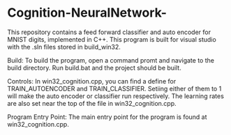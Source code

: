 # Cognition-NeuralNetwork-

This repository contains a feed forward classifier and auto encoder for MNIST digits, implemented in C++. This program is built for visual studio with the .sln files stored in build_win32.

Build: To build the program, open a command promt and navigate to the build directory. Run build.bat and the project should be built.

Controls: In win32_cognition.cpp, you can find a define for TRAIN_AUTOENCODER and TRAIN_CLASSIFIER. Setiing either of them to 1 will make the auto encoder or classifier run respectively. The learning rates are also set near the top of the file in win32_cognition.cpp.

Program Entry Point: The main entry point for the program is found at win32_cognition.cpp.
